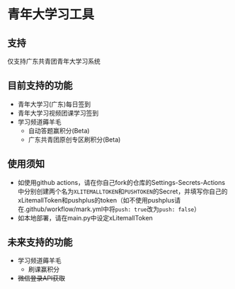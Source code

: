 # 青年大学习工具
## 支持
仅支持广东共青团青年大学习系统
## 目前支持的功能
- 青年大学习(广东)每日签到
- 青年大学习视频团课学习签到
- 学习频道薅羊毛
  - 自动答题赢积分(Beta)
  - 广东共青团原创专区刷积分(Beta)
## 使用须知
- 如使用github actions，请在你自己fork的仓库的Settings-Secrets-Actions中分别创建两个名为`XLITEMALLTOKEN`和`PUSHTOKEN`的Secret，并填写你自己的xLitemallToken和pushplus的token（如不使用pushplus请在.github/workflow/mark.yml中将`push: true`改为`push: false`）
- 如本地部署，请在main.py中设定xLitemallToken
## 未来支持的功能
- 学习频道薅羊毛
  - 刷课赢积分
- ~~微信登录API获取~~
